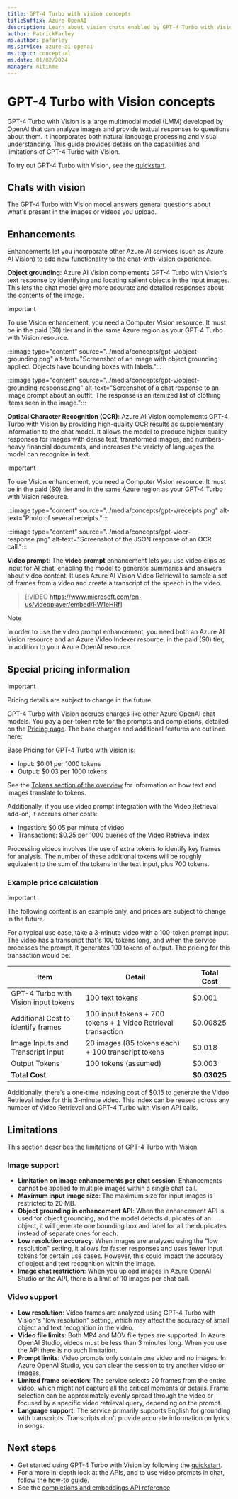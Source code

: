```yaml
---
title: GPT-4 Turbo with Vision concepts
titleSuffix: Azure OpenAI
description: Learn about vision chats enabled by GPT-4 Turbo with Vision.
author: PatrickFarley
ms.author: pafarley
ms.service: azure-ai-openai
ms.topic: conceptual 
ms.date: 01/02/2024
manager: nitinme
---
```


# GPT-4 Turbo with Vision concepts

GPT-4 Turbo with Vision is a large multimodal model (LMM) developed by OpenAI that can analyze images and provide textual responses to questions about them. It incorporates both natural language processing and visual understanding. This guide provides details on the capabilities and limitations of GPT-4 Turbo with Vision.

To try out GPT-4 Turbo with Vision, see the [quickstart](/azure/ai-services/openai/gpt-v-quickstart).

## Chats with vision

The GPT-4 Turbo with Vision model answers general questions about what's present in the images or videos you upload.

## Enhancements

Enhancements let you incorporate other Azure AI services (such as Azure AI Vision) to add new functionality to the chat-with-vision experience.

**Object grounding**: Azure AI Vision complements GPT-4 Turbo with Vision’s text response by identifying and locating salient objects in the input images. This lets the chat model give more accurate and detailed responses about the contents of the image.

> [!IMPORTANT]
> To use Vision enhancement, you need a Computer Vision resource. It must be in the paid (S0) tier and in the same Azure region as your GPT-4 Turbo with Vision resource.

:::image type="content" source="../media/concepts/gpt-v/object-grounding.png" alt-text="Screenshot of an image with object grounding applied. Objects have bounding boxes with labels.":::

:::image type="content" source="../media/concepts/gpt-v/object-grounding-response.png" alt-text="Screenshot of a chat response to an image prompt about an outfit. The response is an itemized list of clothing items seen in the image.":::

**Optical Character Recognition (OCR)**: Azure AI Vision complements GPT-4 Turbo with Vision by providing high-quality OCR results as supplementary information to the chat model. It allows the model to produce higher quality responses for images with dense text, transformed images, and numbers-heavy financial documents, and increases the variety of languages the model can recognize in text.

> [!IMPORTANT]
> To use Vision enhancement, you need a Computer Vision resource. It must be in the paid (S0) tier and in the same Azure region as your GPT-4 Turbo with Vision resource.

:::image type="content" source="../media/concepts/gpt-v/receipts.png" alt-text="Photo of several receipts.":::

:::image type="content" source="../media/concepts/gpt-v/ocr-response.png" alt-text="Screenshot of the JSON response of an OCR call.":::

**Video prompt**: The **video prompt** enhancement lets you use video clips as input for AI chat, enabling the model to generate summaries and answers about video content. It uses Azure AI Vision Video Retrieval to sample a set of frames from a video and create a transcript of the speech in the video.

> [!VIDEO https://www.microsoft.com/en-us/videoplayer/embed/RW1eHRf]

> [!NOTE]
> In order to use the video prompt enhancement, you need both an Azure AI Vision resource and an Azure Video Indexer resource, in the paid (S0) tier, in addition to your Azure OpenAI resource.

## Special pricing information

> [!IMPORTANT]
> Pricing details are subject to change in the future.

GPT-4 Turbo with Vision accrues charges like other Azure OpenAI chat models. You pay a per-token rate for the prompts and completions, detailed on the [Pricing page](https://azure.microsoft.com/pricing/details/cognitive-services/openai-service/). The base charges and additional features are outlined here:

Base Pricing for GPT-4 Turbo with Vision is:
- Input: $0.01 per 1000 tokens
- Output: $0.03 per 1000 tokens

See the [Tokens section of the overview](/azure/ai-services/openai/overview#tokens) for information on how text and images translate to tokens.

Additionally, if you use video prompt integration with the Video Retrieval add-on, it accrues other costs:
- Ingestion: $0.05 per minute of video
- Transactions: $0.25 per 1000 queries of the Video Retrieval index

Processing videos involves the use of extra tokens to identify key frames for analysis. The number of these additional tokens will be roughly equivalent to the sum of the tokens in the text input, plus 700 tokens.

### Example price calculation

> [!IMPORTANT]
> The following content is an example only, and prices are subject to change in the future.

For a typical use case, take a 3-minute video with a 100-token prompt input. The video has a transcript that's 100 tokens long, and when the service processes the prompt, it generates 100 tokens of output. The pricing for this transaction would be:

| Item        | Detail        | Total Cost   |
|-----------------|-----------------|--------------|
| GPT-4 Turbo with Vision input tokens      | 100 text tokens    | $0.001     |
| Additional Cost to identify frames        | 100 input tokens + 700 tokens + 1 Video Retrieval transaction         | $0.00825     |
| Image Inputs and Transcript Input         | 20 images (85 tokens each) + 100 transcript tokens            | $0.018       |
| Output Tokens      | 100 tokens (assumed)    | $0.003       |
| **Total Cost**      |      | **$0.03025** |

Additionally, there's a one-time indexing cost of $0.15 to generate the Video Retrieval index for this 3-minute video. This index can be reused across any number of Video Retrieval and GPT-4 Turbo with Vision API calls.

## Limitations

This section describes the limitations of GPT-4 Turbo with Vision.

### Image support

- **Limitation on image enhancements per chat session**: Enhancements cannot be applied to multiple images within a single chat call.
- **Maximum input image size**: The maximum size for input images is restricted to 20 MB.
- **Object grounding in enhancement API**: When the enhancement API is used for object grounding, and the model detects duplicates of an object, it will generate one bounding box and label for all the duplicates instead of separate ones for each.
- **Low resolution accuracy**: When images are analyzed using the "low resolution" setting, it allows for faster responses and uses fewer input tokens for certain use cases. However, this could impact the accuracy of object and text recognition within the image.
- **Image chat restriction**: When you upload images in Azure OpenAI Studio or the API, there is a limit of 10 images per chat call.

### Video support

- **Low resolution**: Video frames are analyzed using GPT-4 Turbo with Vision's "low resolution" setting, which may affect the accuracy of small object and text recognition in the video.
- **Video file limits**: Both MP4 and MOV file types are supported. In Azure OpenAI Studio, videos must be less than 3 minutes long. When you use the API there is no such limitation.
- **Prompt limits**: Video prompts only contain one video and no images. In Azure OpenAI Studio, you can clear the session to try another video or images.
- **Limited frame selection**: The service selects 20 frames from the entire video, which might not capture all the critical moments or details. Frame selection can be approximately evenly spread through the video or focused by a specific video retrieval query, depending on the prompt.
- **Language support**: The service primarily supports English for grounding with transcripts. Transcripts don't provide accurate information on lyrics in songs.

## Next steps

- Get started using GPT-4 Turbo with Vision by following the [quickstart](/azure/ai-services/openai/gpt-v-quickstart).
- For a more in-depth look at the APIs, and to use video prompts in chat, follow the [how-to guide](../how-to/gpt-with-vision.md).
- See the [completions and embeddings API reference](../reference.md)
